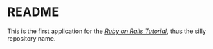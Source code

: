 # README

This is the first application for the
[*Ruby on Rails Tutorial*](http://railstutorial.com/),
thus the silly repository name.
